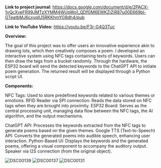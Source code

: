 **Link to project journal:**
https://docs.google.com/document/d/e/2PACX-1vQcXveFR99JMTzXYMM4WUpWo1_QDfGM6EWKZiZiR87u00E669bl-GTeatbMJ6cxyqIU5RKKhmYG8dh4/pub

**Link to YouTube Video:** https://youtu.be/F3r-G4Q3Tuc 


**Overview:**
</p>
The goal of this project was to offer users an innovative experience akin to drawing lots, which then creatively composes a poem. I developed an interactive system using NFC tags containing texts of keywords. Users can then draw the tags from a bucket randomly. Through the hardware, the ESP32 board will send the detected keywords to the ChatGPT API to initiate poem generation. The returned result will be displayed through a Python script UI.

**Components:**
</p>
NFC Tags: Used to store predefined keywords related to various themes or emotions.
RFID Reader via SPI connection: Reads the data stored on NFC tags when they are brought into proximity.
ESP32 Board: Serves as the central processing unit, managing data flow between the NFC tags, the AI algorithm, and the output mechanisms.
</p>
ChatGPT API: Processes the keywords extracted from the NFC tags to generate poems based on the given themes.
Google TTS (Text-to-Speech) API: Converts the generated poems into audible speech, enhancing user interaction.
Python-Based UI: Displays the keywords and the generated poems, offering a visual component to accompany the auditory output.
Speaker via I2S connection (from the original object).

![DSC00139](https://github.com/PikaG/PikaG/assets/74200423/5d06c5cc-e064-4114-a9b3-7cfd0f587886)
![DSC00137](https://github.com/PikaG/PikaG/assets/74200423/cad85c3c-26c4-4660-bc21-635abed899ca)
![DSC00131](https://github.com/PikaG/PikaG/assets/74200423/364fa5a2-f3c2-4ade-b2b5-72bdfbd72e20)
